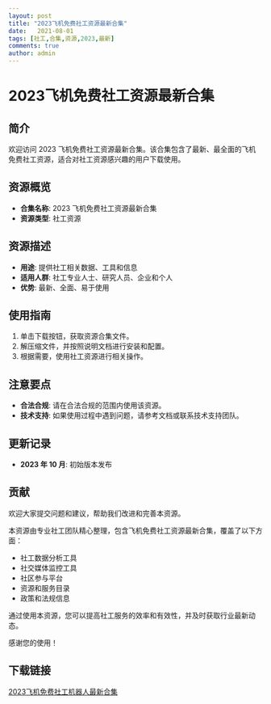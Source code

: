 ```yaml
---
layout: post
title: "2023飞机免费社工资源最新合集"
date:   2021-08-01
tags: [社工,合集,资源,2023,最新]
comments: true
author: admin
---
```

# 2023飞机免费社工资源最新合集

## 简介
欢迎访问 2023 飞机免费社工资源最新合集。该合集包含了最新、最全面的飞机免费社工资源，适合对社工资源感兴趣的用户下载使用。

## 资源概览
- **合集名称**: 2023 飞机免费社工资源最新合集
- **资源类型**: 社工资源

## 资源描述
- **用途**: 提供社工相关数据、工具和信息
- **适用人群**: 社工专业人士、研究人员、企业和个人
- **优势**: 最新、全面、易于使用

## 使用指南
1. 单击下载按钮，获取资源合集文件。
2. 解压缩文件，并按照说明文档进行安装和配置。
3. 根据需要，使用社工资源进行相关操作。

## 注意要点
- **合法合规**: 请在合法合规的范围内使用该资源。
- **技术支持**: 如果使用过程中遇到问题，请参考文档或联系技术支持团队。

## 更新记录
- **2023 年 10 月**: 初始版本发布

## 贡献
欢迎大家提交问题和建议，帮助我们改进和完善本资源。

本资源由专业社工团队精心整理，包含飞机免费社工资源最新合集，覆盖了以下方面：

- 社工数据分析工具
- 社交媒体监控工具
- 社区参与平台
- 资源和服务目录
- 政策和法规信息

通过使用本资源，您可以提高社工服务的效率和有效性，并及时获取行业最新动态。

感谢您的使用！

## 下载链接

[2023飞机免费社工机器人最新合集](https://pan.quark.cn/s/77289bdb4f7b)